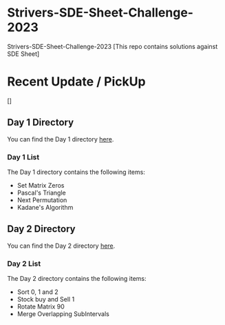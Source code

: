 # Strivers-SDE-Sheet-Challenge-2023

Strivers-SDE-Sheet-Challenge-2023 [This repo contains solutions against SDE Sheet]

# Recent Update / PickUp

[]

## Day 1 Directory

You can find the Day 1 directory [here](./Day1).

### Day 1 List

The Day 1 directory contains the following items:

- Set Matrix Zeros
- Pascal's Triangle
- Next Permutation
- Kadane's Algorithm

## Day 2 Directory

You can find the Day 2 directory [here](./Day2).

### Day 2 List

The Day 2 directory contains the following items:

- Sort 0, 1 and 2
- Stock buy and Sell 1
- Rotate Matrix 90
- Merge Overlapping SubIntervals
